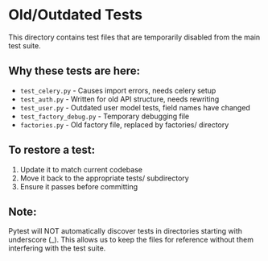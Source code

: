 # Old/Outdated Tests

This directory contains test files that are temporarily disabled from the main test suite.

## Why these tests are here:
- `test_celery.py` - Causes import errors, needs celery setup
- `test_auth.py` - Written for old API structure, needs rewriting
- `test_user.py` - Outdated user model tests, field names have changed
- `test_factory_debug.py` - Temporary debugging file
- `factories.py` - Old factory file, replaced by factories/ directory

## To restore a test:
1. Update it to match current codebase
2. Move it back to the appropriate tests/ subdirectory
3. Ensure it passes before committing

## Note:
Pytest will NOT automatically discover tests in directories starting with underscore (_).
This allows us to keep the files for reference without them interfering with the test suite.